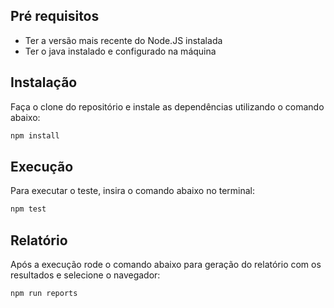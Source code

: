 
## Pré requisitos


- Ter a versão mais recente do Node.JS instalada
- Ter o java instalado e configurado na máquina


## Instalação

Faça o clone do repositório e instale as dependências utilizando o comando abaixo:

```bash
npm install
```


## Execução

Para executar o teste, insira o comando abaixo no terminal:

```bash
npm test
```

## Relatório

Após a execução rode o comando abaixo para geração do relatório com os resultados e selecione o navegador:

```bash
npm run reports
```